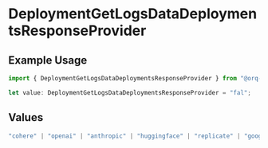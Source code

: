 # DeploymentGetLogsDataDeploymentsResponseProvider

## Example Usage

```typescript
import { DeploymentGetLogsDataDeploymentsResponseProvider } from "@orq-ai/node/models/operations";

let value: DeploymentGetLogsDataDeploymentsResponseProvider = "fal";
```

## Values

```typescript
"cohere" | "openai" | "anthropic" | "huggingface" | "replicate" | "google" | "google-ai" | "azure" | "aws" | "anyscale" | "perplexity" | "groq" | "fal" | "leonardoai" | "nvidia" | "jina" | "togetherai" | "elevenlabs"
```